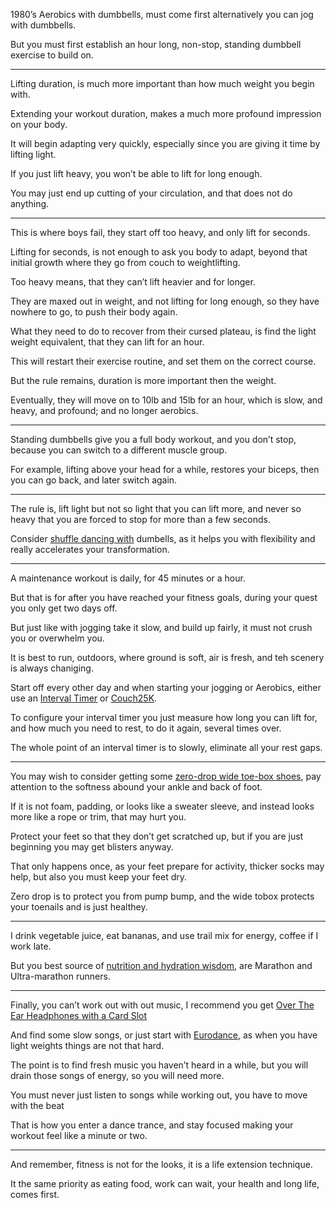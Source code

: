 1980’s Aerobics with dumbbells, must come first
alternatively you can jog with dumbbells.

But you must first establish an hour long, non-stop,
standing dumbbell exercise to build on.

---

Lifting duration,
is much more important than how much weight you begin with.

Extending your workout duration,
makes a much more profound impression on your body.

It will begin adapting very quickly,
especially since you are giving it time by lifting light.

If you just lift heavy,
you won’t be able to lift for long enough.

You may just end up cutting of your circulation,
and that does not do anything.

---

This is where boys fail, they start off too heavy,
and only lift for seconds.

Lifting for seconds, is not enough to ask you body to adapt,
beyond that initial growth where they go from couch to weightlifting.

Too heavy means,
that they can’t lift heavier and for longer.

They are maxed out in weight, and not lifting for long enough,
so they have nowhere to go, to push their body again.

What they need to do to recover from their cursed plateau,
is find the light weight equivalent, that they can lift for an hour.

This will restart their exercise routine,
and set them on the correct course.

But the rule remains,
duration is more important then the weight.

Eventually, they will move on to 10lb and 15lb for an hour,
which is slow, and heavy, and profound; and no longer aerobics.

---

Standing dumbbells give you a full body workout, and you don’t stop,
because you can switch to a different muscle group.

For example, lifting above your head for a while,
restores your biceps, then you can go back, and later switch again.

---

The rule is, lift light but not so light that you can lift more,
and never so heavy that you are forced to stop for more than a few seconds.

Consider [shuffle dancing with][6] dumbells,
as it helps you with flexibility and really accelerates your transformation.

---

A maintenance workout is daily,
for 45 minutes or a hour.

But that is for after you have reached your fitness goals,
during your quest you only get two days off.

But just like with jogging take it slow, and build up fairly,
it must not crush you or overwhelm you.

It is best to run, outdoors,
where ground is soft, air is fresh, and teh scenery is always chaniging.

Start off every other day and when starting your jogging or Aerobics,
either use an [Interval Timer][0] or [Couch25K][1].

To configure your interval timer you just measure how long you can lift for,
and how much you need to rest, to do it again, several times over.

The whole point of an interval timer is to slowly,
eliminate all your rest gaps.



---

You may wish to consider getting some [zero-drop wide toe-box shoes][4],
pay attention to the softness abound your ankle and back of foot.

If it is not foam, padding, or looks like a sweater sleeve,
and instead looks more like a rope or trim, that may hurt you.

Protect your feet so that they don’t get scratched up,
but if you are just beginning you may get blisters anyway.

That only happens once, as your feet prepare for activity,
thicker socks may help, but also you must keep your feet dry.

Zero drop is to protect you from pump bump,
and the wide tobox protects your toenails and is just healthey.

---

I drink vegetable juice, eat bananas,
and use trail mix for energy, coffee if I work late.

But you best source of [nutrition and hydration wisdom][5],
are Marathon and Ultra-marathon runners.

---

Finally, you can’t work out with out music,
I recommend you get [Over The Ear Headphones with a Card Slot][2]

And find some slow songs, or just start with [Eurodance][3],
as when you have light weights things are not that hard.

The point is to find fresh music you haven’t heard in a while,
but you will drain those songs of energy, so you will need more.

You must never just listen to songs while working out,
you have to move with the beat

That is how you enter a dance trance,
and stay focused making your workout feel like a minute or two.

---

And remember, fitness is not for the looks,
it is a life extension technique.

It the same priority as eating food,
work can wait, your health and long life, comes first.

[0]: https://www.youtube.com/results?search_query=How+to+configure+interval+timer
[1]: https://carlifierce.com/5k-training-downloads/
[2]: https://www.amazon.com/s?k=Headphones+SD%2FTF
[3]: https://archive.org/search?query=eurodance
[4]: https://www.amazon.com/s?k=Zero+Drop+Wide+Toebox
[5]: https://www.youtube.com/results?search_query=Marathon+OR+Ultramarathon+Nutrition
[6]: https://www.youtube.com/results?search_query=Shuffle+Dancing+Tutorial

